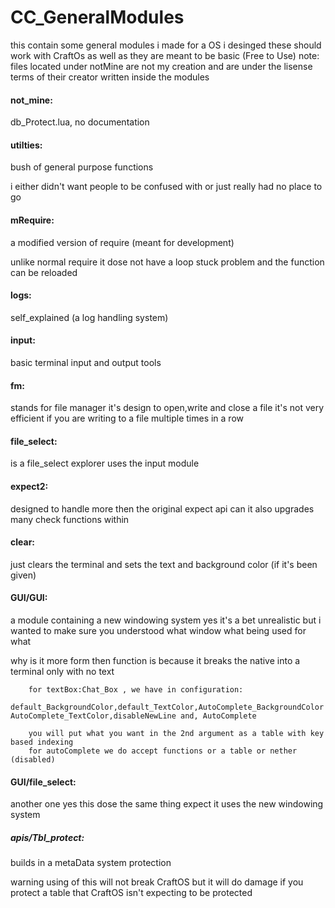 # CC_GeneralModules
this contain some general modules i made for a OS i desinged these should work with CraftOs as well as they are meant to be basic (Free to Use)
note: files located under notMine are not my creation and are under the lisense terms of their creator written inside the modules

#### not_mine:

db_Protect.lua, no documentation

#### utilties: 

bush of general purpose functions 
 
i either didn't want people to be confused with or just really had no place to go

#### mRequire: 

a modified version of require (meant for development) 

unlike normal require it dose not have a loop stuck problem and the function can be reloaded

#### logs: 

self_explained (a log handling system)

#### input: 

basic terminal input and output tools


#### fm: 

stands for file manager it's design to open,write and close a file it's not very efficient if you are writing to a file multiple times in a row

#### file_select:

is a file_select explorer uses the input module

#### expect2:

designed to handle more then the original expect api can it also upgrades many check functions within

#### clear:

just clears the terminal and sets the text and background color (if it's been given)

#### GUI/GUI: 
a module containing a new windowing system yes it's a bet unrealistic but i wanted to make sure you understood what window what being used for what

why is it more form then function is because it breaks the native into a terminal only with no text 

        for textBox:Chat_Box , we have in configuration: 
        default_BackgroundColor,default_TextColor,AutoComplete_BackgroundColor AutoComplete_TextColor,disableNewLine and, AutoComplete
        
        you will put what you want in the 2nd argument as a table with key based indexing 
        for autoComplete we do accept functions or a table or nether (disabled) 


#### GUI/file_select: 

another one yes this dose the same thing expect it uses the new windowing system

##### apis/Tbl_protect: 

builds in a metaData system protection 

warning using of this will not break CraftOS but it will do damage if you protect a table that CraftOS isn't expecting to be protected

